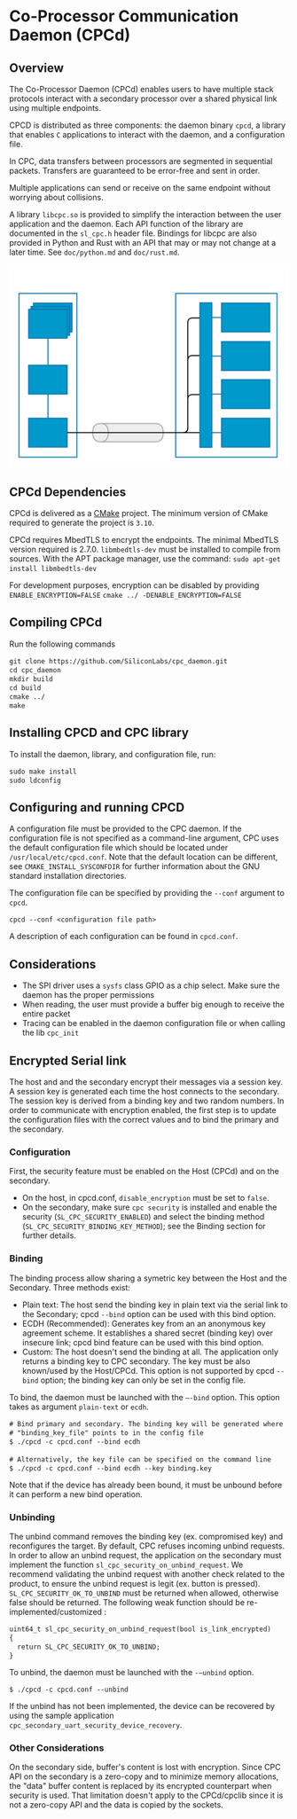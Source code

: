 # Co-Processor Communication Daemon (CPCd)
## Overview
The Co-Processor Daemon (CPCd) enables users to have multiple stack protocols
interact with a secondary processor over a shared physical link using multiple
endpoints.

CPCD is distributed as three components: the daemon binary `cpcd`, a library
that enables `C` applications to interact with the daemon, and a configuration
file.

In CPC, data transfers between processors are segmented in sequential packets.
Transfers are guaranteed to be error-free and sent in order.

Multiple applications can send or receive on the same endpoint without worrying
about collisions.

A library `libcpc.so` is provided to simplify the interaction between the user
application and the daemon. Each API function of the library are documented in
the `sl_cpc.h` header file. Bindings for libcpc are also provided in Python and
Rust with an API that may or may not change at a later time. See `doc/python.md`
and `doc/rust.md`.

![](doc/CPC_Diagram.svg "CPCD Diagram")

## CPCd Dependencies
CPCd is delivered as a [CMake](https://cmake.org) project. The minimum version
of CMake required to generate the project is `3.10`.

CPCd requires MbedTLS to encrypt the endpoints. The minimal MbedTLS version
required is 2.7.0. `libmbedtls-dev` must be installed to compile from sources.
With the APT package manager, use the command:
`sudo apt-get install libmbedtls-dev`

For development purposes, encryption can be disabled by providing
`ENABLE_ENCRYPTION=FALSE`
`cmake ../ -DENABLE_ENCRYPTION=FALSE`

## Compiling CPCd

Run the following commands

```
git clone https://github.com/SiliconLabs/cpc_daemon.git
cd cpc_daemon
mkdir build
cd build
cmake ../
make
```

## Installing CPCD and CPC library
To install the daemon, library, and configuration file, run:
```
sudo make install
sudo ldconfig
```

## Configuring and running CPCD
A configuration file must be provided to the CPC daemon. If the configuration
file is not specified as a command-line argument, CPC uses the default
configuration file which should be located under `/usr/local/etc/cpcd.conf`.
Note that the default location can be different, see `CMAKE_INSTALL_SYSCONFDIR`
for further information about the GNU standard installation directories.

The configuration file can be specified by providing
the `--conf` argument to `cpcd`.

```
cpcd --conf <configuration file path>
```

A description of each configuration can be found in `cpcd.conf`.

## Considerations
- The SPI driver uses a `sysfs` class GPIO as a chip select. Make sure the
  daemon has the proper permissions
- When reading, the user must provide a buffer big enough to receive the
  entire packet
- Tracing can be enabled in the daemon configuration file or when calling the
  lib `cpc_init`

## Encrypted Serial link

The host and and the secondary encrypt their messages via a session key.
A session key is generated each time the host connects to the secondary.
The session key is derived from a binding key and two random numbers.
In order to communicate with encryption enabled, the first step is to update
the configuration files with the correct values and to bind the primary
and the secondary.

### Configuration
First, the security feature must be enabled on the Host (CPCd)
and on the secondary.
- On the host, in cpcd.conf, `disable_encryption` must be set to `false`.
- On the secondary, make sure `cpc security` is installed and
  enable the security (`SL_CPC_SECURITY_ENABLED`) and select the binding method
  (`SL_CPC_SECURITY_BINDING_KEY_METHOD`); see the Binding section
  for further details.

### Binding
The binding process allow sharing a symetric key between the Host and
the Secondary. Three methods exist:
- Plain text: The host send the binding key in plain text via the serial link
  to the Secondary; cpcd `--bind` option can be used with this bind option.
- ECDH (Recommended): Generates key from an an anonymous key agreement scheme.
  It establishes a shared secret (binding key) over insecure link;
  cpcd bind feature can be used with this bind option.
- Custom: The host doesn't send the binding at all. The application only returns
  a binding key to CPC secondary. The key must be also known/used by the
  Host/CPCd. This option is not supported by cpcd `--bind` option;
  the binding key can only be set in the config file.

To bind, the daemon must be launched with the `–-bind` option. This option
takes as argument `plain-text` or `ecdh`.

```
# Bind primary and secondary. The binding key will be generated where
# "binding_key_file" points to in the config file
$ ./cpcd -c cpcd.conf --bind ecdh

# Alternatively, the key file can be specified on the command line
$ ./cpcd -c cpcd.conf --bind ecdh --key binding.key
```

Note that if the device has already been bound, it must be unbound before it
can perform a new bind operation.

### Unbinding
The unbind command removes the binding key (ex. compromised key) and
reconfigures the target. By default, CPC refuses incoming unbind requests.
In order to allow an unbind request, the application on the secondary must
implement the function `sl_cpc_security_on_unbind_request`.
We recommend validating the unbind request with another check
related to the product, to ensure the unbind
request is legit (ex. button is pressed).
`SL_CPC_SECURITY_OK_TO_UNBIND` must be returned when allowed,
otherwise false should be returned.
The following weak function should be re-implemented/customized :
```
uint64_t sl_cpc_security_on_unbind_request(bool is_link_encrypted)
{
  return SL_CPC_SECURITY_OK_TO_UNBIND;
}
```

To unbind, the daemon must be launched with the `-–unbind` option.
```
$ ./cpcd -c cpcd.conf --unbind
```

If the unbind has not been implemented, the device can be recovered by using the
sample application `cpc_secondary_uart_security_device_recovery`.

### Other Considerations
On the secondary side, buffer's content is lost with encryption. Since CPC API
on the secondary is a zero-copy and to minimize memory allocations, the "data"
buffer content is replaced by its encrypted counterpart when security is used.
That limitation doesn't apply to the CPCd/cpclib since it is not a zero-copy API
and the data is copied by the sockets.
